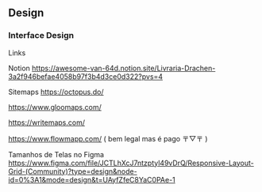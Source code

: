 ## Design
### Interface Design

Links

Notion
https://awesome-van-64d.notion.site/Livraria-Drachen-3a2f946befae4058b97f3b4d3ce0d322?pvs=4

Sitemaps
https://octopus.do/

https://www.gloomaps.com/

https://writemaps.com/

https://www.flowmapp.com/ ( bem legal mas é pago 〒▽〒 )

Tamanhos de Telas no Figma
https://www.figma.com/file/JCTLhXcJ7ntzptyl49vDrQ/Responsive-Layout-Grid-(Community)?type=design&node-id=0%3A1&mode=design&t=UAyfZfeC8YaC0PAe-1
